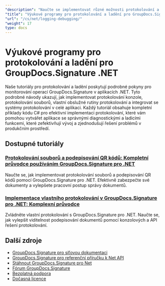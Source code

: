 ```yaml
---
"description": "Naučte se implementovat různé možnosti protokolování a ladit operace GroupDocs.Signature pomocí těchto tutoriálů o .NET."
"title": "Výukové programy pro protokolování a ladění pro GroupDocs.Signature .NET"
"url": "/cs/net/logging-debugging/"
"weight": 17
type: docs
---
```

# Výukové programy pro protokolování a ladění pro GroupDocs.Signature .NET

Naše tutoriály pro protokolování a ladění poskytují podrobné pokyny pro monitorování operací GroupDocs.Signature v aplikacích .NET. Tyto podrobné návody ukazují, jak implementovat protokolování konzole, protokolování souborů, vlastní obslužné rutiny protokolování a integrovat se systémy protokolování v celé aplikaci. Každý tutoriál obsahuje kompletní příklady kódu C# pro efektivní implementaci protokolování, které vám pomohou vytvářet aplikace se správnými diagnostickými a ladicími funkcemi, které zefektivňují vývoj a zjednodušují řešení problémů v produkčním prostředí.

## Dostupné tutoriály

### [Protokolování souborů a podepisování QR kódů: Kompletní průvodce používáním GroupDocs.Signature pro .NET](./groupdocs-signature-net-file-logging-qr-code-signing/)
Naučte se, jak implementovat protokolování souborů a podepisování QR kódů pomocí GroupDocs.Signature pro .NET. Efektivně zabezpečte své dokumenty a vylepšete pracovní postup správy dokumentů.

### [Implementace vlastního protokolování v GroupDocs.Signature pro .NET: Komplexní průvodce](./implement-custom-logging-groupdocs-signature-net/)
Zvládněte vlastní protokolování s GroupDocs.Signature pro .NET. Naučte se, jak vylepšit viditelnost podepisování dokumentů pomocí konzolových a API řešení protokolování.

## Další zdroje

- [GroupDocs.Signature pro síťovou dokumentaci](https://docs.groupdocs.com/signature/net/)
- [GroupDocs.Signature pro referenční příručku k Net API](https://reference.groupdocs.com/signature/net/)
- [Stáhnout GroupDocs.Signature pro Net](https://releases.groupdocs.com/signature/net/)
- [Fórum GroupDocs.Signature](https://forum.groupdocs.com/c/signature)
- [Bezplatná podpora](https://forum.groupdocs.com/)
- [Dočasná licence](https://purchase.groupdocs.com/temporary-license/)